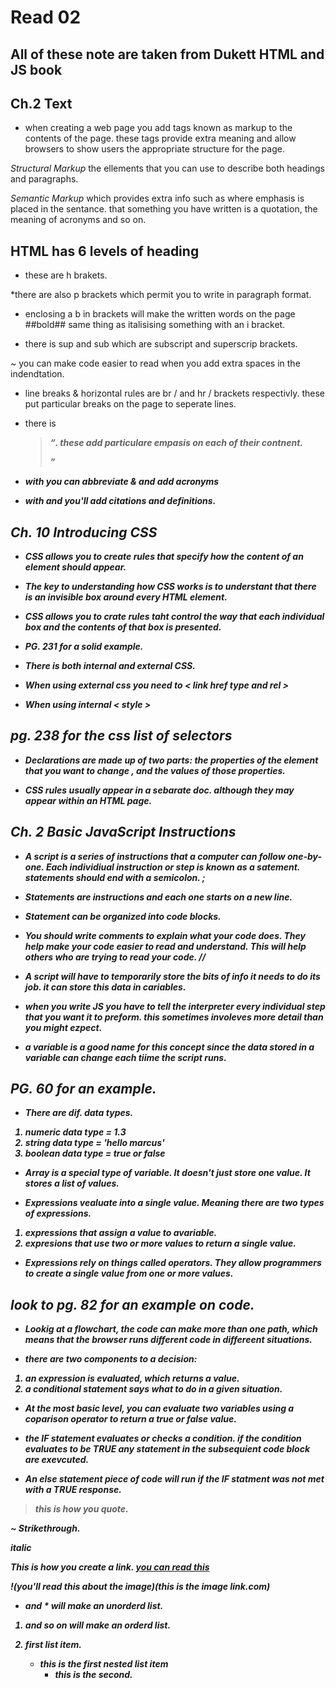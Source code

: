 # Read 02

## All of these note are taken from Dukett HTML and JS book

## Ch.2 Text

- when creating a web page you add tags known as markup to the contents of the page. these tags provide extra meaning and allow browsers to show users the appropriate structure for the page. 

*Structural Markup* the ellements that you can use to describe both headings and paragraphs.

*Semantic Markup* which provides extra info such as where emphasis is placed in the sentance. that something you have written is a quotation, the meaning of acronyms and so on. 

## HTML has 6 levels of heading  

- these are h brakets. 

*there are also p brackets which permit you to write in paragraph format. 

- enclosing a b in brackets will make the written words on the page ##bold## same thing as italisising something with an i bracket.

- there is sup and sub which are subscript and superscrip brackets.

~ you can make code easier to read when you add extra spaces in the indendtation.
 
- line breaks & horizontal rules are br / and hr / brackets respectivly. these put particular breaks on the page to seperate lines.

- there is <strong> <em> <blockquote> <q>. these add particulare empasis on each of their contnent. 

- with <abbr> you can abbreviate & and add acronyms

- with <cite> and <dif> you'll add citations and definitions.

## Ch. 10 Introducing CSS

- CSS allows you to create rules that specify how the content of an element should appear. 

-  The key to understanding how CSS works is to understant that there is an invisible box around every HTML element. 

- CSS allows you to crate rules taht control the way that each individual box and the contents of that box is presented. 

* PG. 231 for a solid example. 

- There is both internal and external CSS.

- When using external css you need to < link href type and rel   >
- When using internal < style >

## pg. 238 for the css list of selectors

- Declarations are made up of two parts: the properties of the element that you want to change , and the values of those properties. 

- CSS rules usually appear in a sebarate doc. although they may appear within an HTML page. 

## Ch. 2 Basic JavaScript Instructions

- A script is a series of instructions that a computer can follow one-by-one. Each individiual instruction or step is known as a satement. statements should end with a semicolon. ;

- Statements are instructions and each one starts on a new line. 
- Statement can be organized into code blocks. 

- You should write comments to explain what your code does. They help make your code easier to read and understand. This will help others who are trying to read your code. // 

- A script will have to temporarily store the bits of info it needs to do its job. it can store this data in cariables. 
- when you write JS you have to tell the interpreter every individual step that you want it to preform. this sometimes involeves more detail than you might ezpect. 
- a variable is a good name for this concept since the data stored in a variable can change each tiime the script runs.

## PG. 60 for an example. 

- There are dif. data types. 
1. numeric data type = 1.3
2. string data type = 'hello marcus'
3. boolean data type = true or false

- Array is a special type of variable. It doesn't just store one value. It stores a list of values. 

- Expressions vealuate into a single value. Meaning there are two types of expressions.
1. expressions that assign a value to avariable.
2. expresions that use two or more values to return a single value. 

- Expressions rely on things called operators. They allow programmers to create a single value from one or more values. 

## look to pg. 82 for an example on code.

- Lookig at a flowchart, the code can make more than one path, which means that the browser runs different code in differeent situations.

- there are two components to a decision:
1. an expression is evaluated, which returns a value.
2. a conditional statement says what to do in a given situation. 

- At the most basic level, you can evaluate two variables using a coparison operator to return a true or false value. 

- the IF statement evaluates or checks a condition. if the condition evaluates to be TRUE any statement in the subsequient code block are exevcuted. 

- An else statement piece of code will run if the IF statment was not met with a TRUE response. 







> this is how you quote.

~ Strikethrough.


*italic*

This is how you create a link. [you can read this](thisistheurl.com)

!(you'll read this about the image)(this is the image link.com)

- and * will make an unorderd list.

1. and so on will make an orderd list. 

1. first list item.
   - this is the first nested list item
     - this is the second.

